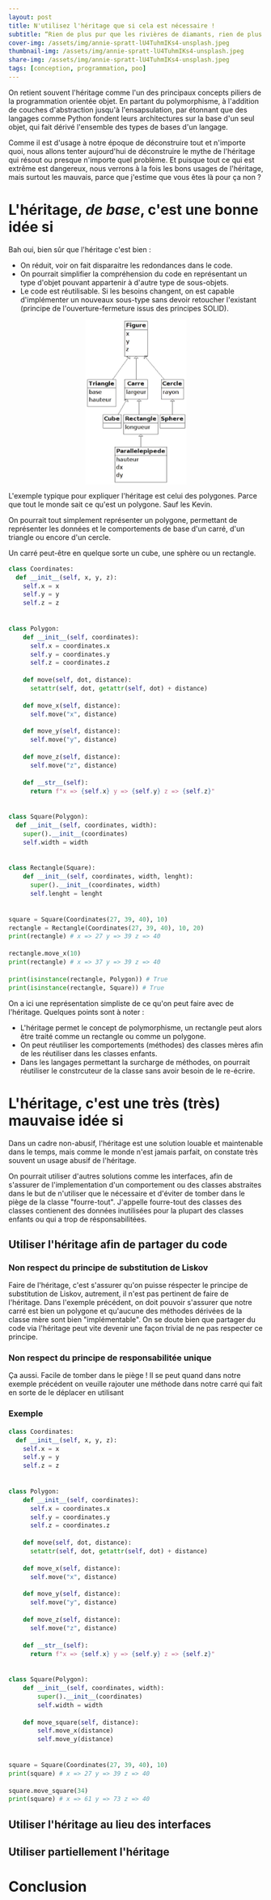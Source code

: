```yaml
---
layout: post
title: N'utilisez l'héritage que si cela est nécessaire !
subtitle: “Rien de plus pur que les rivières de diamants, rien de plus trouble que leur source.” - Hervé Bazin
cover-img: /assets/img/annie-spratt-lU4TuhmIKs4-unsplash.jpeg
thumbnail-img: /assets/img/annie-spratt-lU4TuhmIKs4-unsplash.jpeg
share-img: /assets/img/annie-spratt-lU4TuhmIKs4-unsplash.jpeg
tags: [conception, programmation, poo]
---
```


On retient souvent l'héritage comme l'un des principaux concepts piliers de la programmation orientée objet. En partant du polymorphisme, à l'addition de couches d'abstraction jusqu'à l'ensapsulation, par étonnant que des langages comme Python fondent leurs architectures sur la base d'un seul objet, qui fait dérivé l'ensemble des types de bases d'un langage.

Comme il est d'usage à notre époque de déconstruire tout et n'importe quoi, nous allons tenter aujourd'hui de déconstruire le mythe de l'héritage qui résout ou presque n'importe quel problème. Et puisque tout ce qui est extrême est dangereux, nous verrons à la fois les bons usages de l'héritage, mais surtout les mauvais, parce que j'estime que vous êtes là pour ça non ?

# L'héritage, _de base_, c'est une bonne idée si

Bah oui, bien sûr que l'héritage c'est bien :

- On réduit, voir on fait disparaitre les redondances dans le code.
- On pourrait simplifier la compréhension du code en représentant un type d'objet pouvant appartenir à d'autre type de sous-objets.
- Le code est réutilisable. Si les besoins changent, on est capable d'implémenter un nouveaux sous-type sans devoir retoucher l'existant (principe de l'ouverture-fermeture issus des principes SOLID).

<img 
    style="width: 200px;display: block;margin-left: auto;margin-right: auto;" 
    src="/assets/img/polygones-heritage.png"
/>

L'exemple typique pour expliquer l'héritage est celui des polygones. Parce que tout le monde sait ce qu'est un polygone. Sauf les Kevin.

On pourrait tout simplement représenter un polygone, permettant de représenter les données et le comportements de base d'un carré, d'un triangle ou encore d'un cercle.

Un carré peut-être en quelque sorte un cube, une sphère ou un rectangle.


```python
class Coordinates:
  def __init__(self, x, y, z):
    self.x = x
    self.y = y
    self.z = z


class Polygon:
    def __init__(self, coordinates):
      self.x = coordinates.x
      self.y = coordinates.y
      self.z = coordinates.z

    def move(self, dot, distance):
      setattr(self, dot, getattr(self, dot) + distance)
      
    def move_x(self, distance):
      self.move("x", distance)

    def move_y(self, distance):
      self.move("y", distance)

    def move_z(self, distance):
      self.move("z", distance)

    def __str__(self):
      return f"x => {self.x} y => {self.y} z => {self.z}"


class Square(Polygon):
  def __init__(self, coordinates, width):
    super().__init__(coordinates)
    self.width = width


class Rectangle(Square):
    def __init__(self, coordinates, width, lenght):
      super().__init__(coordinates, width)
      self.lenght = lenght


square = Square(Coordinates(27, 39, 40), 10)
rectangle = Rectangle(Coordinates(27, 39, 40), 10, 20)
print(rectangle) # x => 27 y => 39 z => 40

rectangle.move_x(10)
print(rectangle) # x => 37 y => 39 z => 40

print(isinstance(rectangle, Polygon)) # True
print(isinstance(rectangle, Square)) # True
```

On a ici une représentation simpliste de ce qu'on peut faire avec de l'héritage.
Quelques points sont à noter : 

- L'héritage permet le concept de polymorphisme, un rectangle peut alors être traité comme un rectangle ou comme un polygone.
- On peut réutiliser les comportements (méthodes) des classes mères afin de les réutiliser dans les classes enfants.
- Dans les langages permettant la surcharge de méthodes, on pourrait réutiliser le constrcuteur de la classe sans avoir besoin de le re-écrire.

# L'héritage, c'est une très (très) mauvaise idée si

Dans un cadre non-abusif, l'héritage est une solution louable et maintenable dans le temps, mais comme le monde n'est jamais parfait, on constate très souvent un usage abusif de l'héritage. 

On pourrait utiliser d'autres solutions comme les interfaces, afin de s'assurer de l'implementation d'un comportement ou des classes abstraites dans le but de n'utiliser que le nécessaire et d'éviter de tomber dans le piège de la classe "fourre-tout". J'appelle fourre-tout des classes des classes contienent des données inutilisées pour la plupart des classes enfants ou qui a trop de résponsabilitées.

## Utiliser l'héritage afin de partager du code


### Non respect du principe de substitution de Liskov

Faire de l'héritage, c'est s'assurer qu'on puisse réspecter le principe de substitution de Liskov, autrement, il n'est pas pertinent de faire de l'héritage. Dans l'exemple précédent, on doit pouvoir s'assurer que notre carré est bien un polygone et qu'aucune des méthodes dérivées de la classe mère sont bien "implémentable". On se doute bien que partager du code via l'héritage peut vite devenir une façon trivial de ne pas respecter ce principe.

### Non respect du principe de responsabilitée unique

Ça aussi. Facile de tomber dans le piège ! Il se peut quand dans notre exemple précédent on veuille rajouter une méthode dans notre carré qui fait en sorte de le déplacer en utilisant 

### Exemple


```python
class Coordinates:
  def __init__(self, x, y, z):
    self.x = x
    self.y = y
    self.z = z


class Polygon:
    def __init__(self, coordinates):
      self.x = coordinates.x
      self.y = coordinates.y
      self.z = coordinates.z

    def move(self, dot, distance):
      setattr(self, dot, getattr(self, dot) + distance)
      
    def move_x(self, distance):
      self.move("x", distance)

    def move_y(self, distance):
      self.move("y", distance)

    def move_z(self, distance):
      self.move("z", distance)

    def __str__(self):
      return f"x => {self.x} y => {self.y} z => {self.z}"


class Square(Polygon):
    def __init__(self, coordinates, width):
        super().__init__(coordinates)
        self.width = width

    def move_square(self, distance):
        self.move_x(distance)
        self.move_y(distance)
  

square = Square(Coordinates(27, 39, 40), 10)
print(square) # x => 27 y => 39 z => 40

square.move_square(34)
print(square) # x => 61 y => 73 z => 40
```

## Utiliser l'héritage au lieu des interfaces


## Utiliser partiellement l'héritage


# Conclusion